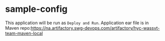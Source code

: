 # sample-config

This application will be run as `Deploy and Run`. Application ear file is in Maven repo:https://na.artifactory.swg-devops.com/artifactory/hyc-wassvt-team-maven-local
